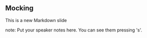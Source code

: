 ##  Mocking

This is a new Markdown slide

note:
    Put your speaker notes here.
    You can see them pressing 's'.
